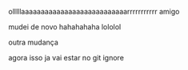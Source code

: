 olllllaaaaaaaaaaaaaaaaaaaaaaaaaaarrrrrrrrrrr amigo


mudei de novo hahahahaha lololol

outra mudança



agora isso ja vai estar no git ignore